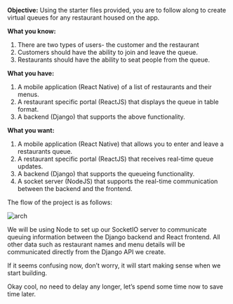**Objective:** Using the starter files provided, you are to follow along to create virtual queues for any restaurant housed on the app. 

**What you know:**
1. There are two types of users- the customer and the restaurant
2. Customers should have the ability to join and leave the queue.
3. Restaurants should have the ability to seat people from the queue.

**What you have:** 
1. A mobile application (React Native) of a list of restaurants and their menus. 
2. A restaurant specific portal (ReactJS) that displays the queue in table format.
3. A backend (Django) that supports the above functionality.

**What you want:**
1. A mobile application (React Native) that allows you to enter and leave a restaurants queue.
2. A restaurant specific portal (ReactJS) that receives real-time queue updates.
3. A backend (Django) that supports the queueing functionality.
4. A socket server (NodeJS) that supports the real-time communication between the backend and the frontend.

The flow of the project is as follows: 

![arch](https://i.imgur.com/7yjods6.png)

We will be using Node to set up our SocketIO server to communicate queuing information between the Django backend and React frontend. All other data such as restaurant names and menu details will be communicated directly from the Django API we create.  
 
If it seems confusing now, don’t worry, it will start making sense when we start building. 

Okay cool, no need to delay any longer, let’s spend some time now to save time later.
